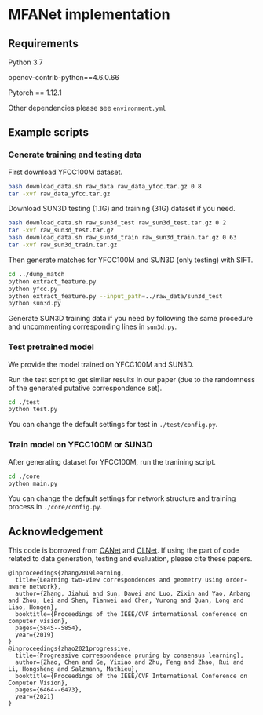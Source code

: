 # MFANet implementation

## Requirements

Python 3.7

opencv-contrib-python==4.6.0.66

Pytorch == 1.12.1

Other dependencies please see `environment.yml`


## Example scripts

### Generate training and testing data

First download YFCC100M dataset.
```bash
bash download_data.sh raw_data raw_data_yfcc.tar.gz 0 8
tar -xvf raw_data_yfcc.tar.gz
```

Download SUN3D testing (1.1G) and training (31G) dataset if you need.
```bash
bash download_data.sh raw_sun3d_test raw_sun3d_test.tar.gz 0 2
tar -xvf raw_sun3d_test.tar.gz
bash download_data.sh raw_sun3d_train raw_sun3d_train.tar.gz 0 63
tar -xvf raw_sun3d_train.tar.gz
```

Then generate matches for YFCC100M and SUN3D (only testing) with SIFT.
```bash
cd ../dump_match
python extract_feature.py
python yfcc.py
python extract_feature.py --input_path=../raw_data/sun3d_test
python sun3d.py
```
Generate SUN3D training data if you need by following the same procedure and uncommenting corresponding lines in `sun3d.py`.



### Test pretrained model

We provide the model trained on YFCC100M and SUN3D. 

Run the test script to get similar results in our paper (due to the randomness of the generated putative correspondence set).

```bash
cd ./test 
python test.py
```
You can change the default settings for test in `./test/config.py`.

### Train model on YFCC100M or SUN3D

After generating dataset for YFCC100M, run the tranining script.
```bash
cd ./core 
python main.py
```

You can change the default settings for network structure and training process in `./core/config.py`.

## Acknowledgement
This code is borrowed from [OANet](https://github.com/zjhthu/OANet) and [CLNet](https://github.com/sailor-z/CLNet). If using the part of code related to data generation, testing and evaluation, please cite these papers.

```
@inproceedings{zhang2019learning,
  title={Learning two-view correspondences and geometry using order-aware network},
  author={Zhang, Jiahui and Sun, Dawei and Luo, Zixin and Yao, Anbang and Zhou, Lei and Shen, Tianwei and Chen, Yurong and Quan, Long and Liao, Hongen},
  booktitle={Proceedings of the IEEE/CVF international conference on computer vision},
  pages={5845--5854},
  year={2019}
}
@inproceedings{zhao2021progressive,
  title={Progressive correspondence pruning by consensus learning},
  author={Zhao, Chen and Ge, Yixiao and Zhu, Feng and Zhao, Rui and Li, Hongsheng and Salzmann, Mathieu},
  booktitle={Proceedings of the IEEE/CVF International Conference on Computer Vision},
  pages={6464--6473},
  year={2021}
}
```
